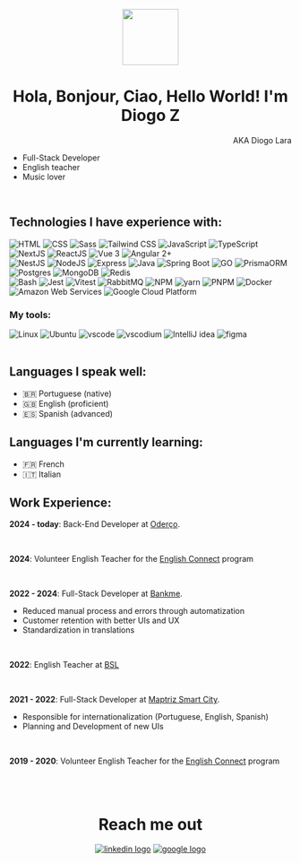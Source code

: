 <p align="center">
  <img width="100" src="https://github.com/user-attachments/assets/e9407324-7e2b-4971-a0ae-b9ca96e745e9"/>
</p>

<h1 align="center">Hola, Bonjour, Ciao, Hello World! I'm Diogo Z</h1>
<p align="right">AKA Diogo Lara</p>

- Full-Stack Developer
- English teacher
- Music lover 

<br/>

## Technologies I have experience with:

<div>
  <img src="https://skills-icons.vercel.app/api/icons?i=html" title="HTML"/>
  <img src="https://skills-icons.vercel.app/api/icons?i=css" title="CSS"/>
  <img src="https://skills-icons.vercel.app/api/icons?i=sass" title="Sass" />
  <img src="https://skills-icons.vercel.app/api/icons?i=tailwindcss" title="Tailwind CSS" />
  <img src="https://skills-icons.vercel.app/api/icons?i=js" title="JavaScript" />
  <img src="https://skills-icons.vercel.app/api/icons?i=ts" title="TypeScript" />
  <img src="https://skills-icons.vercel.app/api/icons?i=next" title="NextJS" />
  <img src="https://skills-icons.vercel.app/api/icons?i=react" title="ReactJS" />
  <img src="https://skills-icons.vercel.app/api/icons?i=vue" title="Vue 3" />
  <img src="https://skills-icons.vercel.app/api/icons?i=angular" title="Angular 2+" />
</div>
<div>
  <img src="https://skills-icons.vercel.app/api/icons?i=nest" title="NestJS" />
  <img src="https://skills-icons.vercel.app/api/icons?i=nodejs" title="NodeJS" />
  <img src="https://skills-icons.vercel.app/api/icons?i=express" title="Express" />
  <img src="https://skills-icons.vercel.app/api/icons?i=java" title="Java" />
  <img src="https://skills-icons.vercel.app/api/icons?i=spring" title="Spring Boot" />
  <img src="https://skills-icons.vercel.app/api/icons?i=go" title="GO" />
  <img src="https://skills-icons.vercel.app/api/icons?i=prisma" title="PrismaORM" />
  <img src="https://skills-icons.vercel.app/api/icons?i=postgres" title="Postgres" />
  <img src="https://skills-icons.vercel.app/api/icons?i=mongodb" title="MongoDB" />
  <img src="https://skills-icons.vercel.app/api/icons?i=redis" title="Redis" />
</div>
<div>
  <img src="https://skills-icons.vercel.app/api/icons?i=bash" title="Bash" />
  <img src="https://skills-icons.vercel.app/api/icons?i=jest" title="Jest" />
  <img src="https://skills-icons.vercel.app/api/icons?i=vitest" title="Vitest" />
  <img src="https://skills-icons.vercel.app/api/icons?i=rabbitmq" title="RabbitMQ" />
  <img src="https://skills-icons.vercel.app/api/icons?i=npm" title="NPM" />
  <img src="https://skills-icons.vercel.app/api/icons?i=yarn" title="yarn" />
  <img src="https://skills-icons.vercel.app/api/icons?i=pnpm" title="PNPM" />
  <img src="https://skills-icons.vercel.app/api/icons?i=docker" title="Docker" />
  <img src="https://skills-icons.vercel.app/api/icons?i=aws" title="Amazon Web Services" />
  <img src="https://skills-icons.vercel.app/api/icons?i=gcp" title="Google Cloud Platform" />
</div>

### My tools:

<div>
  <img src="https://skills-icons.vercel.app/api/icons?i=linux" title="Linux"/>
  <img src="https://skills-icons.vercel.app/api/icons?i=ubuntu" title="Ubuntu"/>
  <img src="https://skills-icons.vercel.app/api/icons?i=vscode" title="vscode"/>
  <img src="https://skills-icons.vercel.app/api/icons?i=vscodium" title="vscodium"/>
  <img src="https://skills-icons.vercel.app/api/icons?i=idea" title="IntelliJ idea"/>
  <img src="https://skills-icons.vercel.app/api/icons?i=figma" title="figma"/>
</div>

<br/>

## Languages I speak well:

- 🇧🇷 Portuguese (native)
- 🇬🇧 English (proficient)
- 🇪🇸 Spanish (advanced)

## Languages I'm currently learning:
- 🇫🇷 French
- 🇮🇹 Italian


## Work Experience:

**2024 - today**: Back-End Developer at [Oderço](https://oderco.com.br).

<br/>

**2024**: Volunteer English Teacher for the [English Connect](https://www.englishconnect.org/) program

<br/>

**2022 - 2024**: Full-Stack Developer at [Bankme](https://bankme.tech).
- Reduced manual process and errors through automatization
- Customer retention with better UIs and UX
- Standardization in translations

<br/>

**2022**: English Teacher at [BSL](https://www.bslidiomas.com.br/)

<br/>

**2021 - 2022**: Full-Stack Developer at [Maptriz Smart City](https://www.maptriz.com.br/contato/).
- Responsible for internationalization (Portuguese, English, Spanish)
- Planning and Development of new UIs

<br/>

**2019 - 2020**: Volunteer English Teacher for the [English Connect](https://www.englishconnect.org/) program

<br/>


<br/>

<h1 align="center">Reach me out</h1>

<div align="center">
  <a href="https://linkedin.com/in/diogo-lara" target="_blank"><img src="https://skills-icons.vercel.app/api/icons?i=linkedin" alt="linkedin logo" /></a>
  <a href="mailto:diogo.lara.dev@gmail.com" target="_blank"><img src="https://skills-icons.vercel.app/api/icons?i=gmail" alt="google logo" /></a>
</div>
